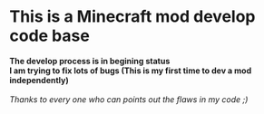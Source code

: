# This is a Minecraft mod develop code base
**The develop process is in begining status**\
**I am trying to fix lots of bugs (This is my first time to dev a mod independently)**\
\
_Thanks to every one who can points out the flaws in my code ;)_
